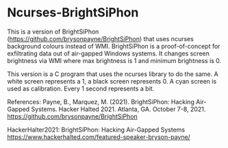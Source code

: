 # Ncurses-BrightSiPhon
This is a version of BrightSiPhon (https://github.com/brysonpayne/BrightSiPhon) that uses ncurses background colours instead of WMI. 
BrightSiPhon is a proof-of-concept for exfiltrating data out of air-gapped Windows systems. It changes screen brightness via WMI where max brightness is 1 and minimum brightness is 0. 

This version is a C program that uses the ncurses library to do the same. A white screen represents a 1, a black screen represents 0. A cyan screen is used as calibration. Every 1 second represents a bit. 


References:
Payne, B., Marquez, M. (2021). BrightSiPhon: Hacking Air-Gapped Systems. Hacker Halted 2021. Atlanta, GA. October 7-8, 2021.
https://github.com/brysonpayne/BrightSiPhon

HackerHalter2021: BrightSiPhon: Hacking Air-Gapped Systems
https://www.hackerhalted.com/featured-speaker-bryson-payne/
